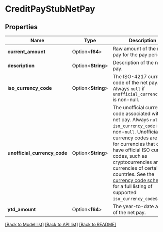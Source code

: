 # CreditPayStubNetPay

## Properties

Name | Type | Description | Notes
------------ | ------------- | ------------- | -------------
**current_amount** | Option<**f64**> | Raw amount of the net pay for the pay period. | 
**description** | Option<**String**> | Description of the net pay. | 
**iso_currency_code** | Option<**String**> | The ISO-4217 currency code of the net pay. Always `null` if `unofficial_currency_code` is non-null. | 
**unofficial_currency_code** | Option<**String**> | The unofficial currency code associated with the net pay. Always `null` if `iso_currency_code` is non-`null`. Unofficial currency codes are used for currencies that do not have official ISO currency codes, such as cryptocurrencies and the currencies of certain countries.  See the [currency code schema](https://plaid.com/docs/api/accounts#currency-code-schema) for a full listing of supported `iso_currency_code`s. | 
**ytd_amount** | Option<**f64**> | The year-to-date amount of the net pay. | 

[[Back to Model list]](../README.md#documentation-for-models) [[Back to API list]](../README.md#documentation-for-api-endpoints) [[Back to README]](../README.md)


